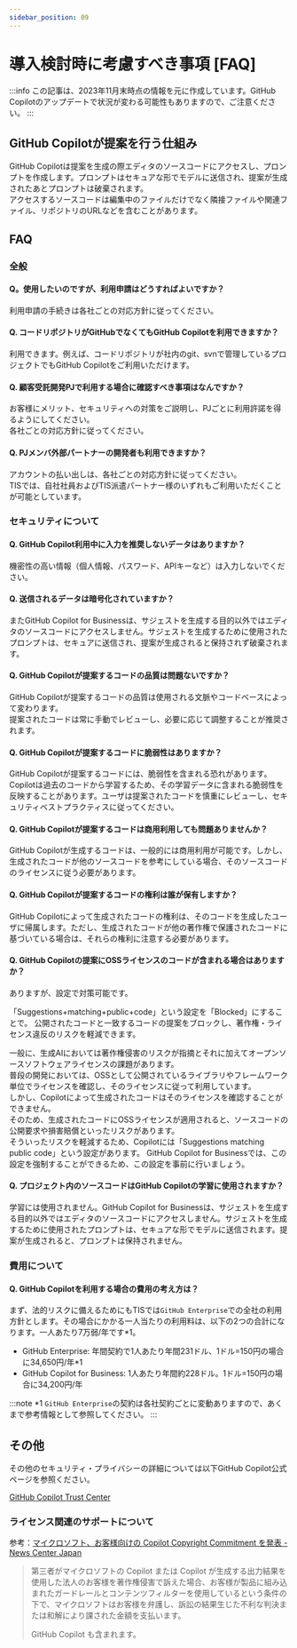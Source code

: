 ```yaml
---
sidebar_position: 09
---
```


# 導入検討時に考慮すべき事項 [FAQ]

:::info
この記事は、2023年11月末時点の情報を元に作成しています。GitHub Copilotのアップデートで状況が変わる可能性もありますので、ご注意ください。
:::

## GitHub Copilotが提案を行う仕組み

GitHub Copilotは提案を生成の際エディタのソースコードにアクセスし、プロンプトを作成します。プロンプトはセキュアな形でモデルに送信され、提案が生成されたあとプロンプトは破棄されます。<br/>
アクセスするソースコードは編集中のファイルだけでなく隣接ファイルや関連ファイル、リポジトリのURLなどを含むことがあります。

## FAQ

### 全般

#### Q。使用したいのですが、利用申請はどうすればよいですか？

利用申請の手続きは各社ごとの対応方針に従ってください。

#### Q. コードリポジトリがGitHubでなくてもGitHub Copilotを利用できますか？

利用できます。例えば、コードリポジトリが社内のgit、svnで管理しているプロジェクトでもGitHub Copilotをご利用いただけます。

#### Q. 顧客受託開発PJで利用する場合に確認すべき事項はなんですか？

お客様にメリット、セキュリティへの対策をご説明し、PJごとに利用許諾を得るようにしてください。<br/>
各社ごとの対応方針に従ってください。

#### Q. PJメンバ外部パートナーの開発者も利用できますか？

アカウントの払い出しは、各社ごとの対応方針に従ってください。<br/>
TISでは、自社社員およびTIS派遣パートナー様のいずれもご利用いただくことが可能としています。

### セキュリティについて

#### Q. GitHub Copilot利用中に入力を推奨しないデータはありますか？

機密性の高い情報（個人情報、パスワード、APIキーなど）は入力しないでください。

#### Q. 送信されるデータは暗号化されていますか？

またGitHub Copilot for Businessは、サジェストを生成する目的以外ではエディタのソースコードにアクセスしません。サジェストを生成するために使用されたプロンプトは、セキュアに送信され、提案が生成されると保持されず破棄されます。

#### Q. GitHub Copilotが提案するコードの品質は問題ないですか？

GitHub Copilotが提案するコードの品質は使用される文脈やコードベースによって変わります。<br/>
提案されたコードは常に手動でレビューし、必要に応じて調整することが推奨されます。

#### Q. GitHub Copilotが提案するコードに脆弱性はありますか？

GitHub Copilotが提案するコードには、脆弱性を含まれる恐れがあります。Copilotは過去のコードから学習するため、その学習データに含まれる脆弱性を反映することがあります。ユーザは提案されたコードを慎重にレビューし、セキュリティベストプラクティスに従ってください。

#### Q. GitHub Copilotが提案するコードは商用利用しても問題ありませんか？

GitHub Copilotが生成するコードは、一般的には商用利用が可能です。しかし、生成されたコードが他のソースコードを参考にしている場合、そのソースコードのライセンスに従う必要があります。

#### Q. GitHub Copilotが提案するコードの権利は誰が保有しますか？

GitHub Copilotによって生成されたコードの権利は、そのコードを生成したユーザに帰属します。ただし、生成されたコードが他の著作権で保護されたコードに基づいている場合は、それらの権利に注意する必要があります。

#### Q. GitHub Copilotの提案にOSSライセンスのコードが含まれる場合はありますか？

ありますが、設定で対策可能です。

「Suggestions+matching+public+code」という設定を「Blocked」にすることで。
公開されたコードと一致するコードの提案をブロックし、著作権・ライセンス違反のリスクを軽減できます。

一般に、生成AIにおいては著作権侵害のリスクが指摘とそれに加えてオープンソースソフトウェアライセンスの課題があります。<br/>
普段の開発においては、OSSとして公開されているライブラリやフレームワーク単位でライセンスを確認し、そのライセンスに従って利用しています。<br/>
しかし、Copilotによって生成されたコードはそのライセンスを確認することができません。<br/>
そのため、生成されたコードにOSSライセンスが適用されると、ソースコードの公開要求や損害賠償といったリスクがあります。<br/>
そういったリスクを軽減するため、Copilotには「Suggestions matching public code」という設定があります。
GitHub Copilot for Businessでは、この設定を強制することができるため、この設定を事前に行いましょう。

#### Q. プロジェクト内のソースコードはGitHub Copilotの学習に使用されますか？

学習には使用されません。GitHub Copilot for Businessは、サジェストを生成する目的以外ではエディタのソースコードにアクセスしません。サジェストを生成するために使用されたプロンプトは、セキュアな形でモデルに送信されます。提案が生成されると、プロンプトは保持されません。

### 費用について

#### Q. GitHub Copilotを利用する場合の費用の考え方は？

まず、法的リスクに備えるためにもTISでは`GitHub Enterprise`での全社の利用方針とします。その場合にかかる一人当たりの利用料は、以下の2つの合計になります。一人あたり7万弱/年です*1。

- GitHub Enterprise: 年間契約で1人あたり年間231ドル、1ドル=150円の場合に34,650円/年*1
- GitHub Copilot for Business: 1人あたり年間約228ドル。1ドル=150円の場合に34,200円/年

:::note
*1 `GitHub Enterprise`の契約は各社契約ごとに変動ありますので、あくまで参考情報として参照してください。
:::

## その他

その他のセキュリティ・プライバシーの詳細については以下GitHub Copilot公式ページを参照ください。

[GitHub Copilot Trust Center](https://resources.github.com/copilot-trust-center/)

### ライセンス関連のサポートについて

参考：[マイクロソフト、お客様向けの Copilot Copyright Commitment を発表 - News Center Japan](https://news.microsoft.com/ja-jp/2023/09/12/230912-copilot-copyright-commitment-ai-legal-concerns/)

> 第三者がマイクロソフトの Copilot または Copilot が生成する出力結果を使用した法人のお客様を著作権侵害で訴えた場合、お客様が製品に組み込まれたガードレールとコンテンツフィルターを使用しているという条件の下で、マイクロソフトはお客様を弁護し、訴訟の結果生じた不利な判決または和解により課された金額を支払います。
>
> GitHub Copilot も含まれます。
